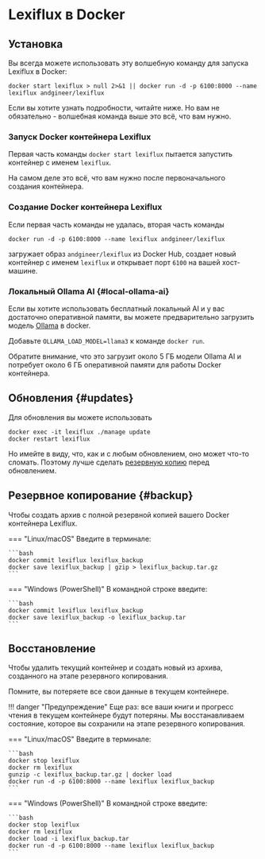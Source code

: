 # Lexiflux в Docker

## Установка

Вы всегда можете использовать эту волшебную команду для запуска Lexiflux в Docker:

    docker start lexiflux > null 2>&1 || docker run -d -p 6100:8000 --name lexiflux andgineer/lexiflux

Если вы хотите узнать подробности, читайте ниже.
Но вам не обязательно - волшебная команда выше это всё, что вам нужно.

### Запуск Docker контейнера Lexiflux
Первая часть команды `docker start lexiflux` пытается запустить контейнер с именем `lexiflux`.

На самом деле это всё, что вам нужно после первоначального создания контейнера.

### Создание Docker контейнера Lexiflux
Если первая часть команды не удалась, вторая часть команды 

    docker run -d -p 6100:8000 --name lexiflux andgineer/lexiflux

загружает образ `andgineer/lexiflux` из Docker Hub,
создает новый контейнер с именем `lexiflux` и открывает порт `6100` на вашей хост-машине.

### Локальный Ollama AI {#local-ollama-ai}
Если вы хотите использовать бесплатный локальный AI и у вас достаточно оперативной памяти, вы можете предварительно загрузить модель [Ollama](aimodels.md#ollama) 
в docker.

Добавьте `OLLAMA_LOAD_MODEL=llama3` к команде `docker run`.

Обратите внимание, что это загрузит около 5 ГБ модели Ollama AI и потребует около 6 ГБ оперативной памяти для работы Docker контейнера.

## Обновления {#updates}
Для обновления вы можете использовать

    docker exec -it lexiflux ./manage update
    docker restart lexiflux

Но имейте в виду, что, как и с любым обновлением, оно может что-то сломать.
Поэтому лучше сделать [резервную копию](docker.md#backup) перед обновлением.

## Резервное копирование {#backup}
Чтобы создать архив с полной резервной копией вашего Docker контейнера Lexiflux.

=== "Linux/macOS"
    Введите в терминале:

    ```bash
    docker commit lexiflux lexiflux_backup
    docker save lexiflux_backup | gzip > lexiflux_backup.tar.gz
    ```

=== "Windows (PowerShell)"
    В командной строке введите:
    
    ```bash
    docker commit lexiflux lexiflux_backup
    docker save lexiflux_backup -o lexiflux_backup.tar
    ```

## Восстановление

Чтобы удалить текущий контейнер и создать новый из архива, созданного на этапе резервного копирования.

Помните, вы потеряете все свои данные в текущем контейнере.

!!! danger "Предупреждение"
    Еще раз: все ваши книги и прогресс чтения в текущем контейнере будут потеряны.
    Мы восстанавливаем состояние, которое вы сохранили на этапе резервного копирования.

=== "Linux/macOS"
    Введите в терминале:

    ```bash
    docker stop lexiflux
    docker rm lexiflux
    gunzip -c lexiflux_backup.tar.gz | docker load
    docker run -d -p 6100:8000 --name lexiflux lexiflux_backup
    ```

=== "Windows (PowerShell)"
    В командной строке введите:
    
    ```bash
    docker stop lexiflux
    docker rm lexiflux
    docker load -i lexiflux_backup.tar
    docker run -d -p 6100:8000 --name lexiflux lexiflux_backup
    ```
